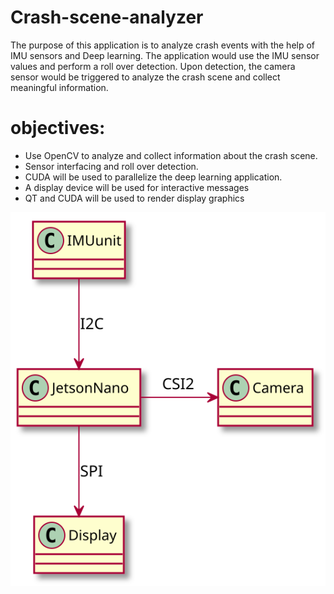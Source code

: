 # Crash-scene-analyzer

The purpose of this application is to analyze crash events with the help of IMU sensors and Deep learning.
The application would use the IMU sensor values and perform a roll over detection. Upon detection, the camera sensor would be triggered to analyze the crash scene and collect meaningful information.

# objectives:
- Use OpenCV to analyze and collect information about the crash scene.
- Sensor interfacing and roll over detection.
- CUDA will be used to parallelize the deep learning application.
- A display device will be used for interactive messages
- QT and CUDA will be used to render display graphics

![](SimpleDesign.svg)

<!--
@startuml SimpleDesign
JetsonNano->Camera : CSI2 
IMUunit-down-> JetsonNano: I2C 
JetsonNano-down->Display: SPI
@enduml
-->
